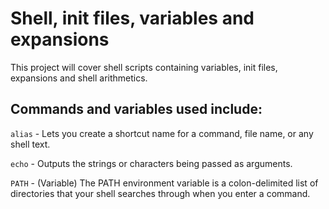 # Shell, init files, variables and expansions

This project will cover shell scripts containing variables, init files, expansions and shell arithmetics.

## Commands and variables used include:

`alias` - Lets you create a shortcut name for a command, file name, or any shell text.

`echo` - Outputs the strings or characters being passed as arguments.

`PATH` - (Variable) The PATH environment variable is a colon-delimited list of directories that your shell searches through when you enter a command.


